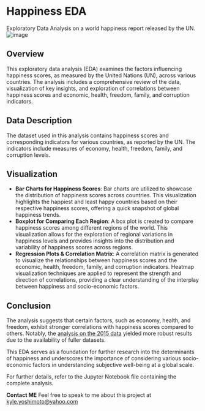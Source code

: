 # Happiness EDA
 Exploratory Data Analysis on a world happiness report released by the UN.
![image](https://github.com/kyleyoshimoto/Happiness-EDA/assets/107731465/dac7dcaf-7b37-4a58-8e74-4e1004d9f889)
## Overview
 This exploratory data analysis (EDA) examines the factors influencing happiness scores, as measured by the United Nations (UN), across various countries. The analysis includes a comprehensive review of the data, visualization of key insights, and exploration of correlations between happiness scores and economic, health, freedom, family, and corruption indicators.

## Data Description
 The dataset used in this analysis contains happiness scores and corresponding indicators for various countries, as reported by the UN. The indicators include measures of economy, health, freedom, family, and corruption levels.

 ## Visualization
 - **Bar Charts for Happiness Scores**: Bar charts are utilized to showcase the distribution of happiness scores across countries. This visualization highlights the happiest and least happy countries based on their respective happiness scores, offering a quick snapshot of global happiness trends.
 -  **Boxplot for Comparing Each Region**: A box plot is created to compare happiness scores among different regions of the world. This visualization allows for the exploration of regional variations in happiness levels and provides insights into the distribution and variability of happiness scores across regions.
 - **Regression Plots & Correlation Matrix**: A correlation matrix is generated to visualize the relationships between happiness scores and the economic, health, freedom, family, and corruption indicators. Heatmap visualization techniques are applied to represent the strength and direction of correlations, providing a clear understanding of the interplay between happiness and socio-economic factors.

## Conclusion
The analysis suggests that certain factors, such as economy, health, and freedom, exhibit stronger correlations with happiness scores compared to others. Notably, the [analysis on the 2015 data](./Happiness2015-EDA.ipynb) yielded more robust results due to the availability of fuller datasets.

This EDA serves as a foundation for further research into the determinants of happiness and underscores the importance of considering various socio-economic factors in understanding subjective well-being at a global scale.

For further details, refer to the Jupyter Notebook file containing the complete analysis.

**Contact ME**
Feel free to speak to me about this project at kyle.yoshimoto@yahoo.com
